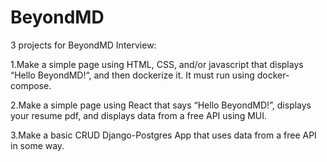 # BeyondMD
3 projects for BeyondMD Interview:

1.Make a simple page using HTML, CSS, and/or javascript that displays “Hello BeyondMD!“, and then dockerize it. It must run using docker-compose.

2.Make a simple page using React that says “Hello BeyondMD!”, displays your resume pdf, and displays data from a free API using MUI.

3.Make a basic CRUD Django-Postgres App that uses data from a free API in some way. 
